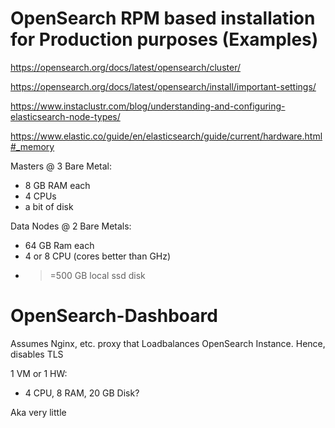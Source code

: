 # OpenSearch RPM based installation for Production purposes (Examples)

<https://opensearch.org/docs/latest/opensearch/cluster/>

<https://opensearch.org/docs/latest/opensearch/install/important-settings/>

<https://www.instaclustr.com/blog/understanding-and-configuring-elasticsearch-node-types/>

<https://www.elastic.co/guide/en/elasticsearch/guide/current/hardware.html#_memory>


Masters @ 3 Bare Metal:
- 8 GB RAM each
- 4 CPUs
- a bit of disk

Data Nodes @ 2 Bare Metals:

- 64 GB Ram each
- 4 or 8 CPU (cores better than GHz)
- >=500 GB local ssd disk


# OpenSearch-Dashboard

Assumes Nginx, etc. proxy that Loadbalances OpenSearch Instance. Hence, disables TLS

1 VM or 1 HW:

- 4 CPU, 8 RAM, 20 GB Disk?

Aka very little
